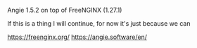 Angie 1.5.2 on top of FreeNGINX (1.27.1)</P>

If this is a thing I will continue, for now it's just because we can

https://freenginx.org/
https://angie.software/en/
